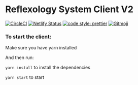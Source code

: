 # Reflexology System Client V2

[![CircleCI](https://circleci.com/gh/reflexology/client-V2/tree/master.svg?style=svg)](https://circleci.com/gh/reflexology/client-V2/tree/master)
[![Netlify Status](https://api.netlify.com/api/v1/badges/d01618a7-76b3-4f3b-9082-ffd1f6524fea/deploy-status)](https://app.netlify.com/sites/reflexology-v2/deploys)
[![code style: prettier](https://img.shields.io/badge/code_style-prettier-ff69b4.svg?style=flat-square)](https://github.com/prettier/prettier)
<a href="https://gitmoji.carloscuesta.me">
  <img src="https://img.shields.io/badge/gitmoji-%20😜%20😍-FFDD67.svg?style=flat-square" alt="Gitmoji">
</a>
### To start the client:

Make sure you have yarn installed

And then run:

`yarn install` to install the dependencies

`yarn start` to start
